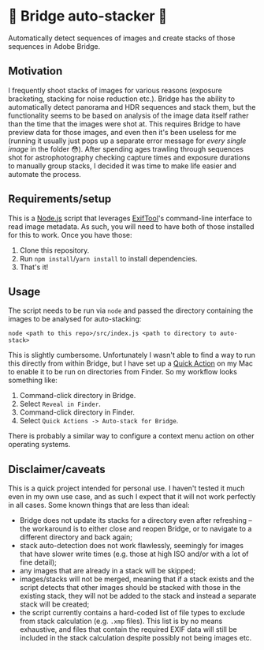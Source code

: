 # 🥞 Bridge auto-stacker 🥞
Automatically detect sequences of images and create stacks of those sequences in Adobe Bridge.

## Motivation
I frequently shoot stacks of images for various reasons (exposure bracketing, stacking for noise reduction etc.). Bridge has the ability to automatically detect panorama and HDR sequences and stack them, but the functionality seems to be based on analysis of the image data itself rather than the time that the images were shot at. This requires Bridge to have preview data for those images, and even then it's been useless for me (running it usually just pops up a separate error message for _every single image_ in the folder 😳). After spending ages trawling through sequences shot for astrophotography checking capture times and exposure durations to manually group stacks, I decided it was time to make life easier and automate the process.

## Requirements/setup
This is a [Node.js](https://nodejs.org/) script that leverages [ExifTool](https://exiftool.org/)'s command-line interface to read image metadata. As such, you will need to have both of those installed for this to work. Once you have those:

1. Clone this repository.
2. Run `npm install`/`yarn install` to install dependencies.
3. That's it!

## Usage
The script needs to be run via `node` and passed the directory containing the images to be analysed for auto-stacking:

```
node <path to this repo>/src/index.js <path to directory to auto-stack>
```

This is slightly cumbersome. Unfortunately I wasn't able to find a way to run this directly from within Bridge, but I have set up a [Quick Action](https://support.apple.com/en-gb/guide/automator/aut73234890a/mac) on my Mac to enable it to be run on directories from Finder. So my workflow looks something like:

1. Command-click directory in Bridge.
2. Select `Reveal in Finder`.
3. Command-click directory in Finder.
4. Select `Quick Actions -> Auto-stack for Bridge`.

There is probably a similar way to configure a context menu action on other operating systems.

## Disclaimer/caveats
This is a quick project intended for personal use. I haven't tested it much even in my own use case, and as such I expect that it will not work perfectly in all cases. Some known things that are less than ideal:

- Bridge does not update its stacks for a directory even after refreshing – the workaround is to either close and reopen Bridge, or to navigate to a different directory and back again;
- stack auto-detection does not work flawlessly, seemingly for images that have slower write times (e.g. those at high ISO and/or with a lot of fine detail);
- any images that are already in a stack will be skipped;
- images/stacks will not be merged, meaning that if a stack exists and the script detects that other images should be stacked with those in the existing stack, they will not be added to the stack and instead a separate stack will be created;
- the script currently contains a hard-coded list of file types to exclude from stack calculation (e.g. `.xmp` files). This list is by no means exhaustive, and files that contain the required EXIF data will still be included in the stack calculation despite possibly not being images etc.
